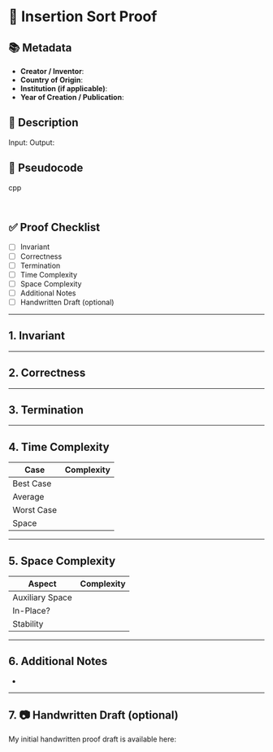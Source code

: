 # 📝 Insertion Sort Proof

## 📚 Metadata
- **Creator / Inventor**: 
- **Country of Origin**: 
- **Institution (if applicable)**: 
- **Year of Creation / Publication**: 

## 📝 Description
Input: 
Output: 


## 📝 Pseudocode
cpp
``` 


```

## ✅ Proof Checklist
- [ ] Invariant  
- [ ] Correctness  
- [ ] Termination  
- [ ] Time Complexity  
- [ ] Space Complexity  
- [ ] Additional Notes  
- [ ] Handwritten Draft (optional)  

---

## 1. Invariant


---

## 2. Correctness


---

## 3. Termination


---

## 4. Time Complexity
| Case        | Complexity |
|-------------|------------|
| Best Case   |            |
| Average     |            |
| Worst Case  |            |
| Space       |            |

---

## 5. Space Complexity

| Aspect           | Complexity |
|------------------|------------|
| Auxiliary Space  |            |
| In-Place?        |            |
| Stability        |            |

---

## 6. Additional Notes
- 

---

## 7. 📷 Handwritten Draft (optional)
My initial handwritten proof draft is available here:  

